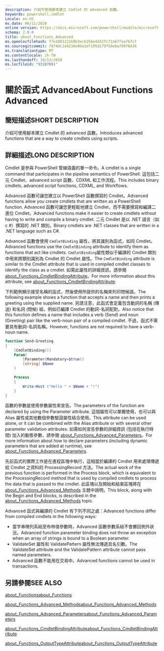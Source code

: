```yaml
---
description: 介紹可使用腳本建立 Cmdlet 的 advanced 函數。
keywords: powershell,cmdlet
Locale: en-US
ms.date: 06/11/2020
online version: https://docs.microsoft.com/powershell/module/microsoft.powershell.core/about/about_functions_advanced?view=powershell-6&WT.mc_id=ps-gethelp
schema: 2.0.0
title: about_Functions_Advanced
ms.openlocfilehash: f7e100122169b3ecb25be4d32fc72a67fea7b7cf
ms.sourcegitcommit: f874dc1d4236e06a3df195d179f59e0a7d9f8436
ms.translationtype: MT
ms.contentlocale: zh-TW
ms.lasthandoff: 10/13/2020
ms.locfileid: "93207091"
---
```

# <a name="about-functions-advanced"></a><span data-ttu-id="0cff7-104">關於函式 Advanced</span><span class="sxs-lookup"><span data-stu-id="0cff7-104">About Functions Advanced</span></span>

## <a name="short-description"></a><span data-ttu-id="0cff7-105">簡短描述</span><span class="sxs-lookup"><span data-stu-id="0cff7-105">SHORT DESCRIPTION</span></span>
<span data-ttu-id="0cff7-106">介紹可使用腳本建立 Cmdlet 的 advanced 函數。</span><span class="sxs-lookup"><span data-stu-id="0cff7-106">Introduces advanced functions that are a way to create cmdlets using scripts.</span></span>

## <a name="long-description"></a><span data-ttu-id="0cff7-107">詳細描述</span><span class="sxs-lookup"><span data-stu-id="0cff7-107">LONG DESCRIPTION</span></span>

<span data-ttu-id="0cff7-108">Cmdlet 是參與 PowerShell 管線語義的單一命令。</span><span class="sxs-lookup"><span data-stu-id="0cff7-108">A cmdlet is a single command that participates in the pipeline semantics of PowerShell.</span></span> <span data-ttu-id="0cff7-109">這包括二元 Cmdlet、advanced script 函數、CDXML 和工作流程。</span><span class="sxs-lookup"><span data-stu-id="0cff7-109">This includes binary cmdlets, advanced script functions, CDXML, and Workflows.</span></span>

<span data-ttu-id="0cff7-110">Advanced 函數可讓您建立以 PowerShell 函數撰寫的 Cmdlet。</span><span class="sxs-lookup"><span data-stu-id="0cff7-110">Advanced functions allow you create cmdlets that are written as a PowerShell function.</span></span> <span data-ttu-id="0cff7-111">Advanced 函數可讓您更輕鬆地建立 Cmdlet，而不需要撰寫和編譯二進位 Cmdlet。</span><span class="sxs-lookup"><span data-stu-id="0cff7-111">Advanced functions make it easier to create cmdlets without having to write and compile a binary cmdlet.</span></span> <span data-ttu-id="0cff7-112">二元 Cmdlet 是以 .NET 語言（如 c #）撰寫的 .NET 類別。</span><span class="sxs-lookup"><span data-stu-id="0cff7-112">Binary cmdlets are .NET classes that are written in a .NET language such as C#.</span></span>

<span data-ttu-id="0cff7-113">Advanced 函數會使用 `CmdletBinding` 屬性，將其識別為函式，如同 Cmdlet。</span><span class="sxs-lookup"><span data-stu-id="0cff7-113">Advanced functions use the `CmdletBinding` attribute to identify them as functions that act like cmdlets.</span></span> <span data-ttu-id="0cff7-114">`CmdletBinding`屬性類似于編譯的 Cmdlet 類別中用來將類別識別為 Cmdlet 的 Cmdlet 屬性。</span><span class="sxs-lookup"><span data-stu-id="0cff7-114">The `CmdletBinding` attribute is similar to the Cmdlet attribute that is used in compiled cmdlet classes to identify the class as a cmdlet.</span></span> <span data-ttu-id="0cff7-115">如需此屬性的詳細資訊，請參閱 [about_Functions_CmdletBindingAttribute](about_Functions_CmdletBindingAttribute.md)。</span><span class="sxs-lookup"><span data-stu-id="0cff7-115">For more information about this attribute, see [about_Functions_CmdletBindingAttribute](about_Functions_CmdletBindingAttribute.md).</span></span>

<span data-ttu-id="0cff7-116">下列範例顯示接受名稱的函式，然後使用所提供的名稱來列印問候語。</span><span class="sxs-lookup"><span data-stu-id="0cff7-116">The following example shows a function that accepts a name and then prints a greeting using the supplied name.</span></span> <span data-ttu-id="0cff7-117">另請注意，此函式會定義包含動詞的名稱 (傳送) 和名詞 (問候) 組，例如已編譯 Cmdlet 的動詞-名詞配對。</span><span class="sxs-lookup"><span data-stu-id="0cff7-117">Also notice that this function defines a name that includes a verb (Send) and noun (Greeting) pair like the verb-noun pair of a compiled cmdlet.</span></span> <span data-ttu-id="0cff7-118">不過，函式不需要具有動詞-名詞名稱。</span><span class="sxs-lookup"><span data-stu-id="0cff7-118">However, functions are not required to have a verb-noun name.</span></span>

```powershell
function Send-Greeting
{
    [CmdletBinding()]
    Param(
        [Parameter(Mandatory=$true)]
        [string] $Name
    )

    Process
    {
        Write-Host ("Hello " + $Name + "!")
    }
}
```

<span data-ttu-id="0cff7-119">函數的參數是使用參數屬性來宣告。</span><span class="sxs-lookup"><span data-stu-id="0cff7-119">The parameters of the function are declared by using the Parameter attribute.</span></span>
<span data-ttu-id="0cff7-120">這個屬性可以單獨使用，也可以與 Alias 屬性或其他數個參數驗證屬性結合使用。</span><span class="sxs-lookup"><span data-stu-id="0cff7-120">This attribute can be used alone, or it can be combined with the Alias attribute or with several other parameter validation attributes.</span></span> <span data-ttu-id="0cff7-121">如需如何宣告參數的詳細資訊 (包括在執行時間) 加入的動態參數，請參閱 [about_Functions_Advanced_Parameters](about_Functions_Advanced_Parameters.md)。</span><span class="sxs-lookup"><span data-stu-id="0cff7-121">For more information about how to declare parameters (including dynamic parameters that are added at runtime), see [about_Functions_Advanced_Parameters](about_Functions_Advanced_Parameters.md).</span></span>

<span data-ttu-id="0cff7-122">先前函式的實際工作是在進程區塊中執行，這相當於編譯的 Cmdlet 用來處理傳遞給 Cmdlet 之資料的 ProcessingRecord 方法。</span><span class="sxs-lookup"><span data-stu-id="0cff7-122">The actual work of the previous function is performed in the Process block, which is equivalent to the ProcessingRecord method that is used by compiled cmdlets to process the data that is passed to the cmdlet.</span></span> <span data-ttu-id="0cff7-123">此區塊以及開始和結束區塊將在 [about_Functions_Advanced_Methods](about_Functions_Advanced_Methods.md) 主題中說明。</span><span class="sxs-lookup"><span data-stu-id="0cff7-123">This block, along with the Begin and End blocks, is described in the [about_Functions_Advanced_Methods](about_Functions_Advanced_Methods.md) topic.</span></span>

<span data-ttu-id="0cff7-124">Advanced 函式與編譯的 Cmdlet 有下列不同之處：</span><span class="sxs-lookup"><span data-stu-id="0cff7-124">Advanced functions differ from compiled cmdlets in the following ways:</span></span>

- <span data-ttu-id="0cff7-125">當字串陣列系結至布林值參數時，Advanced 函數參數系結不會擲回例外狀況。</span><span class="sxs-lookup"><span data-stu-id="0cff7-125">Advanced function parameter binding does not throw an exception when an array of strings is bound to a Boolean parameter.</span></span>
- <span data-ttu-id="0cff7-126">ValidateSet 屬性和 ValidatePattern 屬性無法傳遞具名引數。</span><span class="sxs-lookup"><span data-stu-id="0cff7-126">The ValidateSet attribute and the ValidatePattern attribute cannot pass named parameters.</span></span>
- <span data-ttu-id="0cff7-127">Advanced 函數不能用在交易中。</span><span class="sxs-lookup"><span data-stu-id="0cff7-127">Advanced functions cannot be used in transactions.</span></span>

## <a name="see-also"></a><span data-ttu-id="0cff7-128">另請參閱</span><span class="sxs-lookup"><span data-stu-id="0cff7-128">SEE ALSO</span></span>

[<span data-ttu-id="0cff7-129">about_Functions</span><span class="sxs-lookup"><span data-stu-id="0cff7-129">about_Functions</span></span>](about_Functions.md)

[<span data-ttu-id="0cff7-130">about_Functions_Advanced_Methods</span><span class="sxs-lookup"><span data-stu-id="0cff7-130">about_Functions_Advanced_Methods</span></span>](about_Functions_Advanced_Methods.md)

[<span data-ttu-id="0cff7-131">about_Functions_Advanced_Parameters</span><span class="sxs-lookup"><span data-stu-id="0cff7-131">about_Functions_Advanced_Parameters</span></span>](about_Functions_Advanced_Parameters.md)

[<span data-ttu-id="0cff7-132">about_Functions_CmdletBindingAttribute</span><span class="sxs-lookup"><span data-stu-id="0cff7-132">about_Functions_CmdletBindingAttribute</span></span>](about_Functions_CmdletBindingAttribute.md)

[<span data-ttu-id="0cff7-133">about_Functions_OutputTypeAttribute</span><span class="sxs-lookup"><span data-stu-id="0cff7-133">about_Functions_OutputTypeAttribute</span></span>](about_Functions_OutputTypeAttribute.md)
